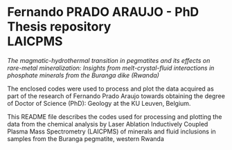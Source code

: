 # Fernando PRADO ARAUJO - PhD Thesis repository <br> LAICPMS

*The magmatic-hydrothermal transition in pegmatites and its effects on rare-metal mineralization: Insights from melt-crystal-fluid interactions in phosphate minerals from the Buranga dike (Rwanda)*

The enclosed codes were used to process and plot the data acquired as part of the research of Fernando Prado Araujo towards obtaining the 
degree of Doctor of Science (PhD): Geology at the KU Leuven, Belgium.


This README file describes the codes used for processing and plotting the data from the chemical analysis by Laser Ablation Inductively Coupled Plasma Mass Spectrometry (LAICPMS)
of minerals and fluid inclusions in samples from the Buranga pegmatite, western Rwanda
